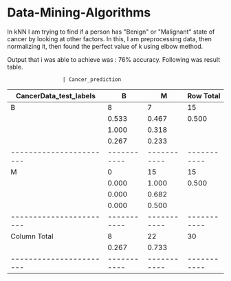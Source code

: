 # Data-Mining-Algorithms

In kNN I am trying to find if a person has "Benign" or "Malignant" state of cancer by looking at other factors. 
In this, I am preprocessing data, then normalizing it, then found the perfect value of k using elbow method.

Output that i was able to achieve was : 76% accuracy. Following was result table.

                      | Cancer_prediction 
CancerData_test_labels |         B |         M | Row Total | 
-----------------------|-----------|-----------|-----------|
                     B |         8 |         7 |        15 | 
                       |     0.533 |     0.467 |     0.500 | 
                       |     1.000 |     0.318 |           | 
                       |     0.267 |     0.233 |           | 
-----------------------|-----------|-----------|-----------|
                     M |         0 |        15 |        15 | 
                       |     0.000 |     1.000 |     0.500 | 
                       |     0.000 |     0.682 |           | 
                       |     0.000 |     0.500 |           | 
-----------------------|-----------|-----------|-----------|
          Column Total |         8 |        22 |        30 | 
                       |     0.267 |     0.733 |           | 
-----------------------|-----------|-----------|-----------|
